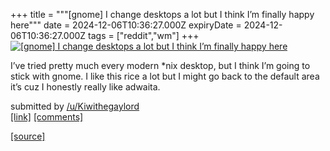 +++
title = """[gnome] I change desktops a lot but I think I’m finally happy here"""
date = 2024-12-06T10:36:27.000Z
expiryDate = 2024-12-06T10:36:27.000Z
tags = ["reddit","wm"]
+++
[![[gnome] I change desktops a lot but I think I’m finally happy here](https://b.thumbs.redditmedia.com/6H0WCZbCiuqq8RnthvxFS2p26-9MC92qUFtywB857kw.jpg "[gnome] I change desktops a lot but I think I’m finally happy here")](https://www.reddit.com/r/unixporn/comments/1h7yjpc/gnome_i_change_desktops_a_lot_but_i_think_im/)

I’ve tried pretty much every modern \*nix desktop, but I think I’m going to stick with gnome. I like this rice a lot but I might go back to the default area it’s cuz I honestly really like adwaita.

submitted by [/u/Kiwithegaylord](https://www.reddit.com/user/Kiwithegaylord)  
[\[link\]](https://www.reddit.com/gallery/1h7yjpc) [\[comments\]](https://www.reddit.com/r/unixporn/comments/1h7yjpc/gnome_i_change_desktops_a_lot_but_i_think_im/)

[[source]](https://www.reddit.com/r/unixporn/comments/1h7yjpc/gnome_i_change_desktops_a_lot_but_i_think_im/)

